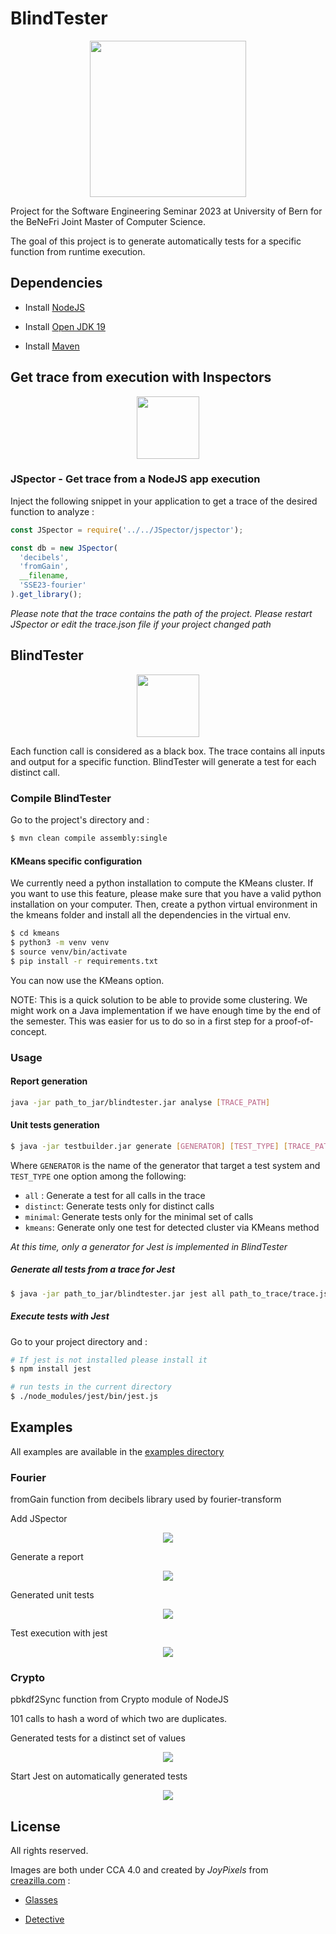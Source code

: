 # BlindTester

<p align="center">
    <img 
    src="https://creazilla-store.fra1.digitaloceanspaces.com/emojis/46374/sunglasses-emoji-clipart-md.png" 
    width="250" 
    height="250">
</p>

Project for the Software Engineering Seminar 2023 at University of Bern for the BeNeFri Joint Master of Computer Science.

The goal of this project is to generate automatically tests for a specific function from runtime execution.

## Dependencies

- Install [NodeJS](https://nodejs.org/)

- Install [Open JDK 19](https://jdk.java.net/19/)

- Install [Maven](https://maven.apache.org/)

## Get trace from execution with Inspectors

<p align="center">
    <img 
        src="https://creazilla-store.fra1.digitaloceanspaces.com/emojis/48141/detective-emoji-clipart-md.png" 
        width="100" 
        height="100">
</p>

### JSpector - Get trace from a NodeJS app execution

Inject the following snippet in your application to get a trace of the desired function to analyze :

``` javascript
const JSpector = require('../../JSpector/jspector');

const db = new JSpector(
  'decibels',
  'fromGain',
  __filename,
  'SSE23-fourier'
).get_library();
```

*Please note that the trace contains the path of the project. Please restart JSpector or edit the trace.json file if your project changed path*

## BlindTester

<p align="center">
    <img 
    src="https://creazilla-store.fra1.digitaloceanspaces.com/emojis/46374/sunglasses-emoji-clipart-md.png" 
    width="100" 
    height="100">
</p>

Each function call is considered as a black box. The trace contains all inputs and output for a specific function. BlindTester will generate a test for each distinct call.

### Compile BlindTester

Go to the project's directory and : 

``` sh
$ mvn clean compile assembly:single
```

#### KMeans specific configuration
We currently need a python installation to compute the KMeans cluster. If you want to use this feature, please make sure that you have a valid python installation on your computer. Then, create a python virtual environment in the kmeans folder and install all the dependencies in the virtual env.

``` sh
$ cd kmeans
$ python3 -m venv venv
$ source venv/bin/activate
$ pip install -r requirements.txt
```

You can now use the KMeans option.

NOTE: This is a quick solution to be able to provide some clustering. We might work on a Java implementation if we have enough time by the end of the semester. This was easier for us to do so in a first step for a proof-of-concept.

### Usage 

#### Report generation

``` sh
java -jar path_to_jar/blindtester.jar analyse [TRACE_PATH]
```

#### Unit tests generation

``` sh
$ java -jar testbuilder.jar generate [GENERATOR] [TEST_TYPE] [TRACE_PATH]
```

Where `GENERATOR` is the name of the generator that target a test system and `TEST_TYPE` one option among the following:

- `all` : Generate a test for all calls in the trace
- `distinct`: Generate tests only for distinct calls
- `minimal`: Generate tests only for the minimal set of calls
- `kmeans`: Generate only one test for detected cluster via KMeans method

*At this time, only a generator for Jest is implemented in BlindTester*

##### Generate all tests from a trace for Jest

``` sh
$ java -jar path_to_jar/blindtester.jar jest all path_to_trace/trace.json
```

##### Execute tests with Jest

Go to your project directory and : 

``` sh
# If jest is not installed please install it
$ npm install jest

# run tests in the current directory
$ ./node_modules/jest/bin/jest.js
```

## Examples

All examples are available in the [examples directory](examples/)

### Fourier

fromGain function from decibels library used by fourier-transform

Add JSpector

<p align="center">
    <img 
    src="./docs/images/fourier_jspector.png">
</p>

Generate a report

<p align="center">
    <img 
    src="./docs/images/fourier_report.png">
</p>

Generated unit tests

<p align="center">
    <img 
    src="./docs/images/fourier_tests.png">
</p>

Test execution with jest

<p align="center">
    <img 
    src="./docs/images/fourier_jest.png">
</p>

### Crypto

pbkdf2Sync function from Crypto module of NodeJS

101 calls to hash a word of which two are duplicates.

Generated tests for a distinct set of values

<p align="center">
    <img 
    src="./docs/images/crypto_generation.png">
</p>

Start Jest on automatically generated tests

<p align="center">
    <img 
    src="./docs/images/crypto_jest.png">
</p>

## License

All rights reserved.

Images are both under CCA 4.0 and created by *JoyPixels* from [creazilla.com](https://creazilla.com) :

- [Glasses](https://creazilla.com/nodes/46374-sunglasses-emoji-clipart)

- [Detective](https://creazilla.com/nodes/48141-detective-emoji-clipart)
